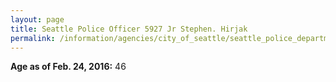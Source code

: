 ```yaml
---
layout: page
title: Seattle Police Officer 5927 Jr Stephen. Hirjak
permalink: /information/agencies/city_of_seattle/seattle_police_department/copbook/5927/
---
```


**Age as of Feb. 24, 2016:** 46
